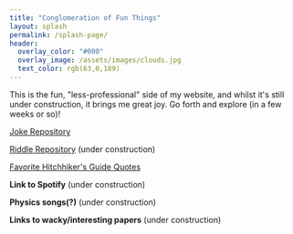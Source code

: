 ```yaml
---
title: "Conglomeration of Fun Things"
layout: splash
permalink: /splash-page/
header:
  overlay_color: "#000"
  overlay_image: /assets/images/clouds.jpg
  text_color: rgb(63,0,189)
---
```

This is the fun, \"less-professional\" side of my website, and whilst it's still under construction, it brings me great joy. Go forth and explore (in a few weeks or so)!

[Joke Repository](/jokes/)

[Riddle Repository](/riddles.md) (under construction)

[Favorite Hitchhiker's Guide Quotes](/quotes.md)

**Link to Spotify** (under construction)

**Physics songs(?)** (under construction)

**Links to wacky/interesting papers** (under construction)
